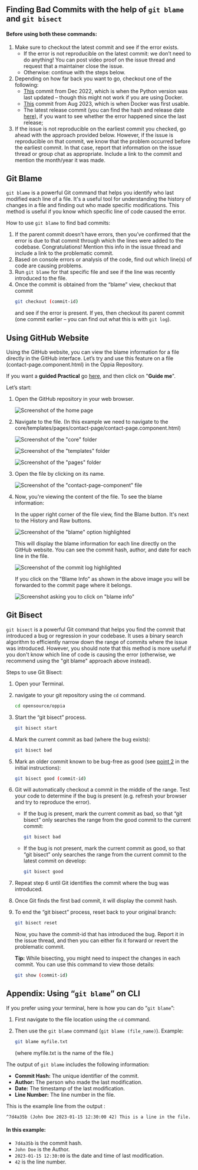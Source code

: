 ## Finding Bad Commits with the help of `git blame` and `git bisect`

#### Before using both these commands:
1. Make sure to checkout the latest commit and see if the error exists.
    * If the error is not reproducible on the latest commit: we don’t need to do anything! You can post video proof on the issue thread and request that a maintainer close the issue.
    * Otherwise: continue with the steps below.
2. Depending on how far back you want to go, checkout one of the following:
    * [This](https://github.com/oppia/oppia/commit/9a334e9bde1d3d10e3b69dcd461d3e649733b0c0) commit from Dec 2022, which is when the Python version was last updated – though this might not work if you are using Docker.
    * [This](https://github.com/oppia/oppia/commit/dc333e4e25dc72e22910cb6f8ef32ae652a29dad) commit from Aug 2023, which is when Docker was first usable.
    * The latest release commit (you can find the hash and release date [here](https://github.com/oppia/oppia/releases)), if you want to see whether the error happened since the last release;
3. If the issue is not reproducible on the earliest commit you checked, go ahead with the approach provided below. However, if the issue is reproducible on that commit, we know that the problem occurred before the earliest commit. In that case, report that information on the issue thread or group chat as appropriate. Include a link to the commit and mention the month/year it was made.

## Git Blame

`git blame` is a powerful Git command that helps you identify who last modified each line of a file. It's a useful tool for understanding the history of changes in a file and finding out who made specific modifications. This method is useful if you know which specific line of code caused the error.

How to use `git blame` to find bad commits:

1. If the parent commit doesn’t have errors, then you’ve confirmed that the error is due to that commit through which the lines were added to the codebase. Congratulations! Mention this info in the issue thread and include a link to the problematic commit.
2. Based on console errors or analysis of the code, find out which line(s) of code are causing problems.
3. Run `git blame` for that specific file and see if the line was recently introduced to the file.
4. Once the commit is obtained from the “blame” view, checkout that commit
    ```bash
    git checkout (commit-id)
    ```
    and see if the error is present. If yes, then checkout its parent commit (one commit earlier – you can find out what this is with `git log`).

## Using GitHub Website
    

Using the GitHub website, you can view the blame information for a file directly in the GitHub interface. Let’s try and use this feature on a file (contact-page.component.html) in the Oppia Repository.

If you want a **guided Practical** go [here](https://app.tango.us/app/workflow/Using-Blame-with-github-Website--f48fa87dc2e749e2af2dbd10281f4ec2), and then click on "**Guide me**".


Let’s start: 


1. Open the GitHub repository in your web browser.

    ![Screenshot of the home page](images/findCommitWhichIntroducedBug/image2.png)


2. Navigate to the file. (In this example we need to navigate to the core/templates/pages/contact-page/contact-page.component.html)


    ![Screenshot of the "core" folder](images/findCommitWhichIntroducedBug/image6.png)


    ![Screenshot of the "templates" folder](images/findCommitWhichIntroducedBug/image3.png)


    ![Screenshot of the "pages" folder](images/findCommitWhichIntroducedBug/image1.png)

3. Open the file by clicking on its name.


    ![Screenshot of the "contact-page-component" file](images/findCommitWhichIntroducedBug/image5.png)


4. Now, you're viewing the content of the file. To see the blame information:

    In the upper right corner of the file view, find the Blame button. It's next to the History and Raw buttons.


    ![Screenshot of the "blame" option highlighted](images/findCommitWhichIntroducedBug/image7.png)


    This will display the blame information for each line directly on the GitHub website. You can see the commit hash, author, and date for each line in the file.

    ![Screenshot of the commit log highlighted](images/findCommitWhichIntroducedBug/image8.png)


    If you click on the "Blame Info" as shown in the above image you will be forwarded to the commit page where it belongs.


    ![Screenshot asking you to click on "blame info"](images/findCommitWhichIntroducedBug/image4.png)


## Git Bisect

`git bisect` is a powerful Git command that helps you find the commit that introduced a bug or regression in your codebase. It uses a binary search algorithm to efficiently narrow down the range of commits where the issue was introduced. However, you should note that this method is more useful if you don't know which line of code is causing the error (otherwise, we recommend using the "git blame" approach above instead).


Steps to use Git Bisect:

1. Open your Terminal.

2. navigate to your git repository using the `cd` command.

    ```bash
    cd opensource/oppia
    ```


3. Start the “git bisect” process.

    ```bash
    git bisect start
    ```


4. Mark the current commit as bad (where the bug exists):

    ```bash
    git bisect bad
    ```


5. Mark an older commit known to be bug-free as good (see [point 2](#bookmark=kix.vtty5bx24m2x) in the initial instructions):

    ```bash
    git bisect good (commit-id)
    ```


6. Git will automatically checkout a commit in the middle of the range. Test your code to determine if the bug is present (e.g. refresh your browser and try to reproduce the error).
    * If the bug is present, mark the current commit as bad, so that “git bisect” only searches the range from the good commit to the current commit:

        ```bash
        git bisect bad
        ```


    * If the bug is not present, mark the current commit as good, so that “git bisect” only searches the range from the current commit to the latest commit on develop:

        ```bash
        git bisect good
        ```


7. Repeat step 6 until Git identifies the commit where the bug was introduced.
8. Once Git finds the first bad commit, it will display the commit hash.
9. To end the “git bisect” process, reset back to your original branch:

    ```bash
    git bisect reset
    ```


    Now, you have the commit-id that has introduced the bug. Report it in the issue thread, and then you can either fix it forward or revert the problematic commit.


    **Tip:** While bisecting, you might need to inspect the changes in each commit. You can use this command to view those details: 

    ```bash
    git show (commit-id)
    ```


## Appendix: Using “`git blame`” on CLI

If you prefer using your terminal, here is how you can do “`git blame`”:

1. First navigate to the file location using the `cd` command.

2. Then use the `git blame` command (`git blame (file_name)`).
Example: 
    ```bash
    git blame myfile.txt
    ```
    (where  myfile.txt  is the name of the file.)

The output of `git blame` includes the following information:
* **Commit Hash:** The unique identifier of the commit.
* **Author:** The person who made the last modification.
* **Date:** The timestamp of the last modification.
* **Line Number:** The line number in the file.

This is the example line from the output :

```
^7d4a35b (John Doe 2023-01-15 12:30:00 42) This is a line in the file.
```


#### **In this example:**
* `7d4a35b` is the commit hash.
* `John Doe` is the Author.
* `2023-01-15 12:30:00` is the date and time of last modification.
* `42` is the line number.